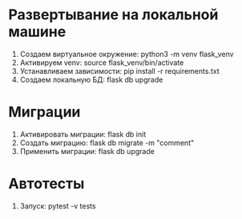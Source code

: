 # Развертывание на локальной машине
1. Создаем виртуальное окружение: python3 -m venv flask_venv
1. Активируем venv: source flask_venv/bin/activate
1. Устанавливаем зависимости: pip install -r requirements.txt
1. Создаем локальную БД: flask db upgrade

# Миграции
1. Активировать миграции: flask db init
1. Создать миграцию: flask db migrate -m "comment"
1. Применить миграции: flask db upgrade

# Автотесты
1. Запуск: pytest -v tests
